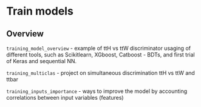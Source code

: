 # Train models

## Overview

`training_model_overview` - example of ttH vs ttW discriminator usaging of different tools, such as Scikitlearn, XGboost, Catboost - BDTs, and first trial of Keras and sequential NN.

`training_multiclas` - project on simultaneous discrimination ttH vs ttW and ttbar

`training_inputs_importance` - ways to improve the model by accounting correlations between input variables (features)

